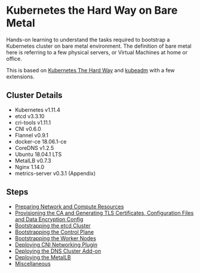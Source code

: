 # Kubernetes the Hard Way on Bare Metal

Hands-on learning to understand the tasks required to bootstrap a Kubernetes cluster on bare metal environment. The definition of bare metal here is referring to a few physical servers, or Virtual Machines at home or office.

This is based on [Kubernetes The Hard Way](https://github.com/kelseyhightower/kubernetes-the-hard-way) and [kubeadm](https://github.com/kubernetes/kubeadm) with a few extensions.

## Cluster Details

* Kubernetes v1.11.4
* etcd v3.3.10
* cri-tools v1.11.1
* CNI v0.6.0
* Flannel v0.9.1
* docker-ce 18.06.1-ce
* CoreDNS v1.2.5
* Ubuntu 18.04.1 LTS
* MetalLB v0.7.3
* Nginx 1.14.0
* metrics-server v0.3.1 (Appendix)

## Steps

* [Preparing Network and Compute Resources](docs/01-preparing-resources.md)
* [Provisioning the CA and Generating TLS Certificates, Configuration Files and Data Encryption Config](docs/02-provisioning-certs-config-encryption.md)
* [Bootstrapping the etcd Cluster](docs/03-bootstrapping-etcd.md)
* [Bootstrapping the Control Plane](docs/04-bootstrapping-kubernetes-controllers.md)
* [Bootstrapping the Worker Nodes](docs/05-bootstrapping-kubernetes-workers.md)
* [Deploying CNI Networking Plugin](docs/06-deploying-cni-network-plugin.md)
* [Deploying the DNS Cluster Add-on](docs/07-dns-addon.md)
* [Deploying the MetalLB](docs/08-deploying-the-metalb.md)
* [Miscellaneous](docs/09-miscellaneous.md)
